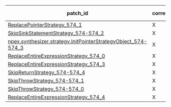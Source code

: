  | patch_id |correctness |Test-validation |NPEX-validation |
 |--- | --- | --- | --- | 
 | [ReplacePointerStrategy_574_1](./patches/ReplacePointerStrategy_574_1/patch.java#583) | X | X | X | 
 | [SkipSinkStatementStrategy_574-574_2](./patches/SkipSinkStatementStrategy_574-574_2/patch.java#583) | X | O | O | 
 | [npex.synthesizer.strategy.InitPointerStrategyObject_574-574_3](./patches/npex.synthesizer.strategy.InitPointerStrategyObject_574-574_3/patch.java#583) | X | X | X | 
 | [ReplaceEntireExpressionStrategy_574_0](./patches/ReplaceEntireExpressionStrategy_574_0/patch.java#583) | X | X | X | 
 | [ReplaceEntireExpressionStrategy_574_3](./patches/ReplaceEntireExpressionStrategy_574_3/patch.java#583) | X | O | O | 
 | [SkipReturnStrategy_574-574_4](./patches/SkipReturnStrategy_574-574_4/patch.java#583) | X | O | X | 
 | [SkipThrowStrategy_574-574_1](./patches/SkipThrowStrategy_574-574_1/patch.java#583) | X | X | X | 
 | [SkipThrowStrategy_574-574_0](./patches/SkipThrowStrategy_574-574_0/patch.java#583) | X | X | X | 
 | [ReplaceEntireExpressionStrategy_574_4](./patches/ReplaceEntireExpressionStrategy_574_4/patch.java#583) | X | X | X | 
